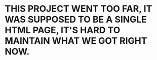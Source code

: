 # THIS PROJECT WENT TOO FAR, IT WAS SUPPOSED TO BE A SINGLE HTML PAGE, IT'S HARD TO MAINTAIN WHAT WE GOT RIGHT NOW.